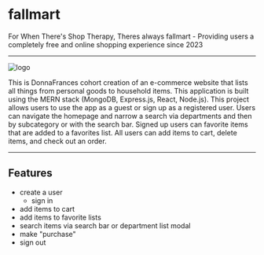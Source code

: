 # fallmart
<!-- Single sentence descriptions -->
For When There's Shop Therapy, Theres always fallmart - Providing users a completely free and online shopping experience since 2023 
___
<!-- Banner -->
![logo](https://i.imgur.com/y9opSIN.png)
<!-- Table of contents-datatree?  -->
<!-- Short Project Description  -->
This is DonnaFrances cohort creation of an e-commerce website that lists all things from personal goods to household items. This application is built using the MERN stack (MongoDB, Express.js, React, Node.js). This project allows users to use the app as a guest or sign up as a registered user. Users can navigate the homepage and narrow a search via departments and then by subcategory or with the search bar. Signed up users can favorite items that are added to a favorites list. All users can add items to cart, delete items, and check out an order. 
___
<!-- Features-->
## Features
+ create a user
    - sign in 
+ add items to cart
+ add items to favorite lists
+ search items via search bar or department list modal
+ make "purchase"
+ sign out
<!-- Usage -- use carbon-->
<!-- Installation -->
<!-- Recomended Configuration -->
<!-- How to contribute -->
<!-- Acknowledgements -->
<!-- Notes -->